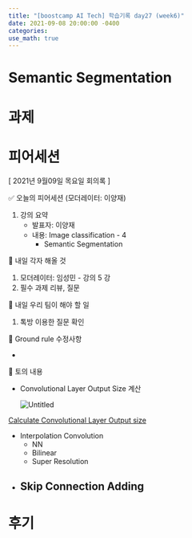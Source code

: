 ```yaml
---
title: "[boostcamp AI Tech] 학습기록 day27 (week6)"
date: 2021-09-08 20:00:00 -0400
categories:
use_math: true
---
```


# Semantic Segmentation



# 과제

# 피어세션
[ 2021년 9월09일 목요일 회의록 ]

✅ 오늘의 피어세션 (모더레이터: 이양재)

1. 강의 요약
    - 발표자: 이양재
    - 내용: Image classification - 4
        - Semantic Segmentation

📢 내일 각자 해올 것

1. 모더레이터: 임성민 - 강의 5 강
2. 필수 과제 리뷰, 질문

📢 내일 우리 팀이 해야 할 일

1. 톡방 이용한 질문 확인

📢 Ground rule 수정사항

- 

📢 토의 내용

- Convolutional Layer Output Size 계산

    ![Untitled](https://s3-us-west-2.amazonaws.com/secure.notion-static.com/0c989c6a-2903-4ba0-9bd6-da522a86d91b/Untitled.png)

[Calculate Convolutional Layer Output size](https://m.blog.naver.com/PostView.naver?isHttpsRedirect=true&blogId=dunopiorg&logNo=221313170349)

- Interpolation Convolution
    - NN
    - Bilinear
    - Super Resolution
- Skip Connection Adding
    -
<!-- # 멘토링
1. 멘토 및 캠퍼 자기소개(30분)
    * 이가람 멘토
        * 대학원 진학
        * 취업/진로
        * 유학
        * 수학 딥러닝 관련

2. 이름/전공/향후 희망하는 진로(취업/대학원진학/창업 등)/부스트코스를 통해 기대하는 것들?
    * CV 도메인을 선택한 이유
    * 멘토링을 통해서 얻고자하는 것, 앞으로의 멘토링 방향 공유 (20분)
3. wrap-up(5분) -->

# 후기